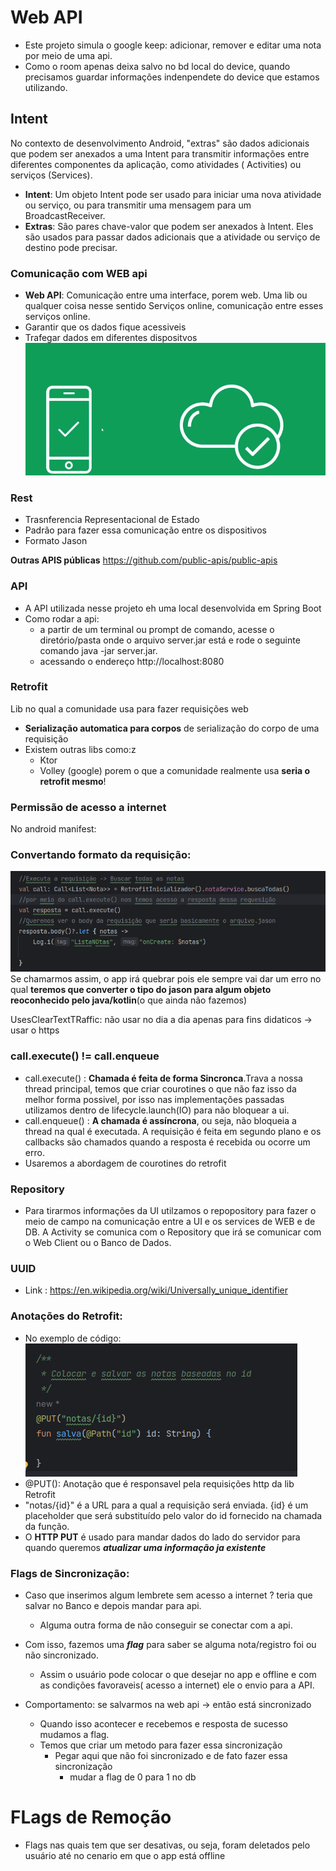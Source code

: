 # Web API

- Este projeto simula o google keep: adicionar, remover e editar uma nota por meio de uma api.
- Como o room apenas deixa salvo no bd local do device, quando precisamos guardar informações
  indenpendete do device que estamos utilizando.

## Intent

No contexto de desenvolvimento Android, "extras" são dados adicionais que podem ser anexados a uma
Intent para transmitir informações entre diferentes componentes da aplicação, como atividades (
Activities) ou serviços (Services).

- **Intent**: Um objeto Intent pode ser usado para iniciar uma nova atividade ou serviço, ou para
  transmitir uma mensagem para um BroadcastReceiver.
- **Extras**: São pares chave-valor que podem ser anexados à Intent. Eles são usados para passar
  dados
  adicionais que a atividade ou serviço de destino pode precisar.

### Comunicação com WEB api

- **Web API**: Comunicação entre uma interface, porem web. Uma lib ou qualquer coisa nesse sentido
  Serviços online, comunicação entre esses serviços online.
- Garantir que os dados fique acessiveis
- Trafegar dados em diferentes dispositvos
  ![img.png](img.png)

### Rest

- Trasnferencia Representacional de Estado
- Padrão para fazer essa comunicação entre os dispositivos
- Formato Jason

**Outras APIS públicas** https://github.com/public-apis/public-apis

### API

- A API utilizada nesse projeto eh uma local desenvolvida em Spring Boot
- Como rodar a api:
    - a partir de um terminal ou prompt de comando, acesse o diretório/pasta onde o arquivo
      server.jar está e rode o seguinte comando java -jar server.jar.
    - acessando o endereço http://localhost:8080

### Retrofit

Lib no qual a comunidade usa para fazer requisições web

- **Serialização automatica para corpos** de serialização do corpo de uma requisição
- Existem outras libs como:z
    - Ktor
    - Volley (google)
      porem o que a comunidade realmente usa **seria o retrofit mesmo**!

### Permissão de acesso a internet

No android manifest:
<uses-permission android:name="android.permission.INTERNET" />

### Convertando formato da requisição:

![img_1.png](img_1.png)
Se chamarmos assim, o app irá quebrar pois ele sempre vai dar um erro no qual **teremos que
converter o tipo do jason para algum objeto reoconhecido pelo java/kotlin**(o que ainda não fazemos)

UsesClearTextTRaffic: não usar no dia a dia apenas para fins didaticos -> usar o https

### call.execute() != call.enqueue

- call.execute() : **Chamada é feita de forma Sincronca**.Trava a nossa thread principal, temos que
  criar courotines o que não faz isso da melhor forma possivel, por isso nas implementações passadas
  utilizamos dentro de lifecycle.launch(IO) para não bloquear a ui.
- call.enqueue() :  **A chamada é assíncrona**, ou seja, não bloqueia a thread na qual é executada.
  A
  requisição é feita em segundo plano e os callbacks são chamados quando a resposta é recebida ou
  ocorre um erro.
- Usaremos a abordagem de courotines do retrofit

### Repository

- Para tirarmos informações da UI utilzamos o repopository para fazer o meio de campo na comunicação
  entre a UI e os services de WEB e de DB. A Activity se comunica com o Repository que irá se
  comunicar com o Web Client ou o Banco de Dados.

### UUID

- Link : https://en.wikipedia.org/wiki/Universally_unique_identifier

### Anotações do Retrofit:

- No exemplo de código:
  ![img_2.png](img_2.png)
- @PUT(): Anotação que é responsavel pela requisições http da lib Retrofit
- "notas/{id}" é a URL para a qual a requisição será enviada. {id} é um placeholder que será
  substituído pelo valor do id fornecido na chamada da função.
- O **HTTP PUT** é usado para mandar dados do lado do servidor para quando queremos **_atualizar uma
  informação ja existente_**

### Flags de Sincronização:
- Caso que inserimos algum lembrete sem acesso a internet ? teria que salvar no Banco e depois
  mandar para api.
    - Alguma outra forma de não conseguir se conectar com a api.

- Com isso, fazemos uma **_flag_** para saber se alguma nota/registro foi ou não
  sincronizado.
    - Assim o usuário pode colocar o que desejar no app e offline e com as condições favoraveis(
      acesso a internet) ele o envio para a API.
- Comportamento: se salvarmos na web api -> então está sincronizado
  - Quando isso acontecer e recebemos e resposta de sucesso mudamos a flag.
  - Temos que criar um metodo para fazer essa sincronização 
    - Pegar aqui que não foi sincronizado e de fato fazer essa sincronização
      - mudar a flag de 0 para 1 no db

# FLags de Remoção
- Flags nas quais tem que ser desativas, ou seja, foram deletados pelo usuário até no cenario 
em que o app está offline